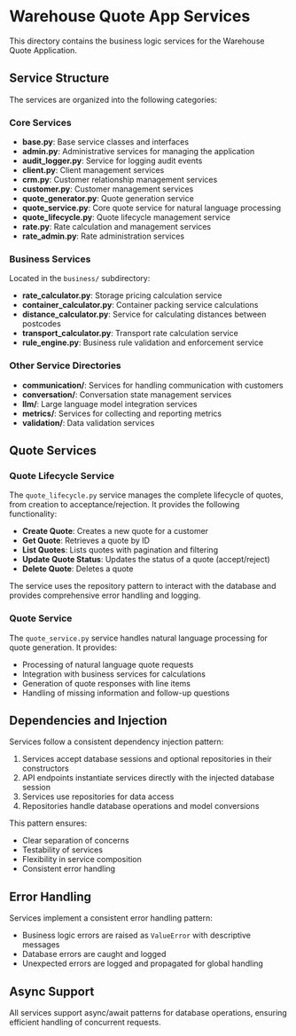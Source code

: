 # Warehouse Quote App Services

This directory contains the business logic services for the Warehouse Quote Application.

## Service Structure

The services are organized into the following categories:

### Core Services

- **base.py**: Base service classes and interfaces
- **admin.py**: Administrative services for managing the application
- **audit_logger.py**: Service for logging audit events
- **client.py**: Client management services
- **crm.py**: Customer relationship management services
- **customer.py**: Customer management services
- **quote_generator.py**: Quote generation service
- **quote_service.py**: Core quote service for natural language processing
- **quote_lifecycle.py**: Quote lifecycle management service
- **rate.py**: Rate calculation and management services
- **rate_admin.py**: Rate administration services

### Business Services

Located in the `business/` subdirectory:

- **rate_calculator.py**: Storage pricing calculation service
- **container_calculator.py**: Container packing service calculations
- **distance_calculator.py**: Service for calculating distances between postcodes
- **transport_calculator.py**: Transport rate calculation service
- **rule_engine.py**: Business rule validation and enforcement service

### Other Service Directories

- **communication/**: Services for handling communication with customers
- **conversation/**: Conversation state management services
- **llm/**: Large language model integration services
- **metrics/**: Services for collecting and reporting metrics
- **validation/**: Data validation services

## Quote Services

### Quote Lifecycle Service

The `quote_lifecycle.py` service manages the complete lifecycle of quotes, from creation to acceptance/rejection. It provides the following functionality:

- **Create Quote**: Creates a new quote for a customer
- **Get Quote**: Retrieves a quote by ID
- **List Quotes**: Lists quotes with pagination and filtering
- **Update Quote Status**: Updates the status of a quote (accept/reject)
- **Delete Quote**: Deletes a quote

The service uses the repository pattern to interact with the database and provides comprehensive error handling and logging.

### Quote Service

The `quote_service.py` service handles natural language processing for quote generation. It provides:

- Processing of natural language quote requests
- Integration with business services for calculations
- Generation of quote responses with line items
- Handling of missing information and follow-up questions

## Dependencies and Injection

Services follow a consistent dependency injection pattern:

1. Services accept database sessions and optional repositories in their constructors
2. API endpoints instantiate services directly with the injected database session
3. Services use repositories for data access
4. Repositories handle database operations and model conversions

This pattern ensures:
- Clear separation of concerns
- Testability of services
- Flexibility in service composition
- Consistent error handling

## Error Handling

Services implement a consistent error handling pattern:
- Business logic errors are raised as `ValueError` with descriptive messages
- Database errors are caught and logged
- Unexpected errors are logged and propagated for global handling

## Async Support

All services support async/await patterns for database operations, ensuring efficient handling of concurrent requests.

